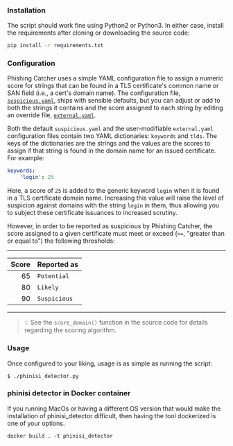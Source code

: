      
### Installation

The script should work fine using Python2 or Python3. In either case, install the requirements after cloning or downloading the source code:

```sh
pip install -r requirements.txt
```

### Configuration

Phishing Catcher uses a simple YAML configuration file to assign a numeric score for strings that can be found in a TLS certificate's common name or SAN field (i.e., a cert's domain name). The configuration file, [`suspicious.yaml`](suspicious.yaml), ships with sensible defaults, but you can adjust or add to both the strings it contains and the score assigned to each string by editing an override file, [`external.yaml`](external.yaml).

Both the default `suspicious.yaml` and the user-modifiable `external.yaml` configuration files contain two YAML dictionaries: `keywords` and `tlds`. The keys of the dictionaries are the strings and the values are the scores to assign if that string is found in the domain name for an issued certificate. For example:

```yaml
keywords:
    'login': 25
```

Here, a score of `25` is added to the generic keyword `login` when it is found in a TLS certificate domain name. Increasing this value will raise the level of suspicion against domains with the string `login` in them, thus allowing you to subject these certificate issuances to increased scrutiny.

However, in order to be reported as suspicious by Phishing Catcher, the score assigned to a given certificate must meet or exceed (`>=`, "greater than or equal to") the following thresholds:

------------------------
| Score | Reported as  |
| -----:| ------------ |
|  65   | `Potential`  |
|  80   | `Likely`     |
|  90   | `Suspicious` |
------------------------

> :bulb: See the `score_domain()` function in the source code for details regarding the scoring algorithm.

### Usage

Once configured to your liking, usage is as simple as running the script:

```
$ ./phinisi_detector.py
```

### phinisi detector in Docker container

If you running MacOs or having a different OS version that would make the installation of phinisi_detector difficult, then having the tool dockerized is one of your options.

```
docker build . -t phinisi_detector
```